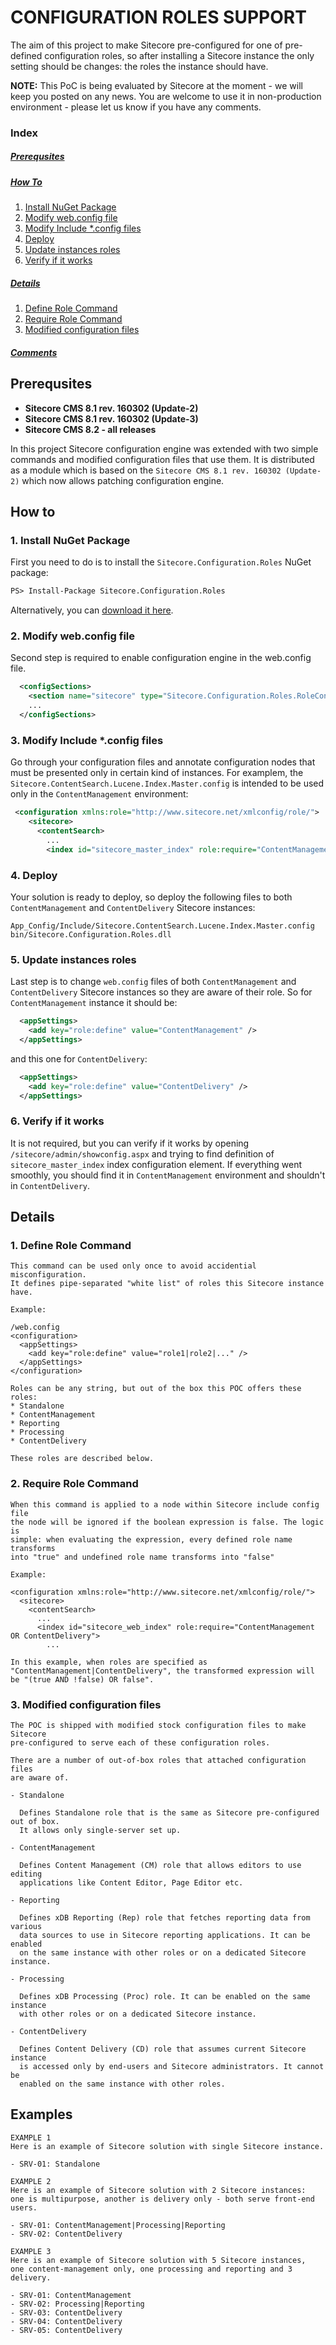 # CONFIGURATION ROLES SUPPORT

The aim of this project to make Sitecore pre-configured for one of pre-defined 
configuration roles, so after installing a Sitecore instance the only setting 
should be changes: the roles the instance should have.

**NOTE:** This PoC is being evaluated by Sitecore at the moment - we will keep you posted on any news. You are welcome to use
it in non-production environment - please let us know if you have any comments.

### Index

##### [Prerequsites](#prerequsites)  

##### [How To](#how-to)  
1. [Install NuGet Package](#1-install-nuget-package)  
2. [Modify web.config file](#2-modify-webconfig-file)  
3. [Modify Include *.config files](#3-modify-include-config-files)  
4. [Deploy](#4-deploy)  
5. [Update instances roles](#5-update-instances-roles)  
6. [Verify if it works](#6-verify-if-it-works)  

##### [Details](#details)  
1. [Define Role Command](#1--define-role-command)  
2. [Require Role Command](#2--require-role-command)  
3. [Modified configuration files](#3--modified-configuration-files)  

##### [Comments](#comments)

## Prerequsites

* **Sitecore CMS 8.1 rev. 160302 (Update-2)**
* **Sitecore CMS 8.1 rev. 160302 (Update-3)**
* **Sitecore CMS 8.2 - all releases**

In this project Sitecore configuration engine was extended with two simple commands
and modified configuration files that use them. It is distributed as a module which
is based on the `Sitecore CMS 8.1 rev. 160302 (Update-2)` which now allows patching 
configuration engine.

## How to

### 1. Install NuGet Package

First you need to do is to install the `Sitecore.Configuration.Roles` NuGet package:
```ps
PS> Install-Package Sitecore.Configuration.Roles
```
Alternatively, you can [download it here](https://github.com/Sitecore/Sitecore-Configuration-Roles/releases).

### 2. Modify web.config file

Second step is required to enable configuration engine in the web.config file.
```xml
  <configSections>
    <section name="sitecore" type="Sitecore.Configuration.Roles.RoleConfigReader, Sitecore.Configuration.Roles" />
    ...
  </configSections>
```

### 3. Modify Include *.config files

Go through your configuration files and annotate configuration nodes that must be presented only in certain kind of instances. For examplem, the `Sitecore.ContentSearch.Lucene.Index.Master.config` is intended to be used only in the `ContentManagement` environment:
```xml
 <configuration xmlns:role="http://www.sitecore.net/xmlconfig/role/">
    <sitecore>
      <contentSearch>
        ...
        <index id="sitecore_master_index" role:require="ContentManagement">
```

### 4. Deploy

Your solution is ready to deploy, so deploy the following files to both `ContentManagement` and `ContentDelivery` Sitecore instances:
```
App_Config/Include/Sitecore.ContentSearch.Lucene.Index.Master.config
bin/Sitecore.Configuration.Roles.dll
```

### 5. Update instances roles

Last step is to change `web.config` files of both `ContentManagement` and `ContentDelivery` Sitecore instances so they are aware of their role. So for `ContentManagement` instance it should be:
```xml
  <appSettings>
    <add key="role:define" value="ContentManagement" />
  </appSettings>
```
and this one for `ContentDelivery`:
```xml
  <appSettings>
    <add key="role:define" value="ContentDelivery" />
  </appSettings>
```

### 6. Verify if it works

It is not required, but you can verify if it works by opening `/sitecore/admin/showconfig.aspx` and trying to find definition of `sitecore_master_index` index configuration element. If everything went smoothly, you should find it in `ContentManagement` environment and shouldn't in `ContentDelivery`.

## Details

### 1.  Define Role Command

    This command can be used only once to avoid accidential misconfiguration. 
    It defines pipe-separated "white list" of roles this Sitecore instance have. 
    
    Example:
    
    /web.config
    <configuration>
      <appSettings>
        <add key="role:define" value="role1|role2|..." />
      </appSettings>
    </configuration>
    
    Roles can be any string, but out of the box this POC offers these roles:
    * Standalone
    * ContentManagement
    * Reporting
    * Processing
    * ContentDelivery
    
    These roles are described below.       
    
### 2.  Require Role Command

    When this command is applied to a node within Sitecore include config file
    the node will be ignored if the boolean expression is false. The logic is
    simple: when evaluating the expression, every defined role name transforms
    into "true" and undefined role name transforms into "false"
    
    Example:
    
    <configuration xmlns:role="http://www.sitecore.net/xmlconfig/role/">
      <sitecore>
        <contentSearch>
          ...
          <index id="sitecore_web_index" role:require="ContentManagement OR ContentDelivery">
            ...
    
    In this example, when roles are specified as "ContentManagement|ContentDelivery", the transformed expression will be "(true AND !false) OR false".

### 3.  Modified configuration files

    The POC is shipped with modified stock configuration files to make Sitecore
    pre-configured to serve each of these configuration roles. 
    
    There are a number of out-of-box roles that attached configuration files 
    are aware of.       

    - Standalone
    
      Defines Standalone role that is the same as Sitecore pre-configured out of box. 
      It allows only single-server set up.
    
    - ContentManagement 
      
      Defines Content Management (CM) role that allows editors to use editing
      applications like Content Editor, Page Editor etc.
      
    - Reporting
      
      Defines xDB Reporting (Rep) role that fetches reporting data from various 
      data sources to use in Sitecore reporting applications. It can be enabled
      on the same instance with other roles or on a dedicated Sitecore instance.
      
    - Processing
      
      Defines xDB Processing (Proc) role. It can be enabled on the same instance 
      with other roles or on a dedicated Sitecore instance.
      
    - ContentDelivery
      
      Defines Content Delivery (CD) role that assumes current Sitecore instance
      is accessed only by end-users and Sitecore administrators. It cannot be 
      enabled on the same instance with other roles. 

## Examples

    EXAMPLE 1
    Here is an example of Sitecore solution with single Sitecore instance.

    - SRV-01: Standalone

    EXAMPLE 2
    Here is an example of Sitecore solution with 2 Sitecore instances: 
    one is multipurpose, another is delivery only - both serve front-end users.

    - SRV-01: ContentManagement|Processing|Reporting
    - SRV-02: ContentDelivery

    EXAMPLE 3
    Here is an example of Sitecore solution with 5 Sitecore instances,
    one content-management only, one processing and reporting and 3 delivery.

    - SRV-01: ContentManagement
    - SRV-02: Processing|Reporting
    - SRV-03: ContentDelivery
    - SRV-04: ContentDelivery
    - SRV-05: ContentDelivery